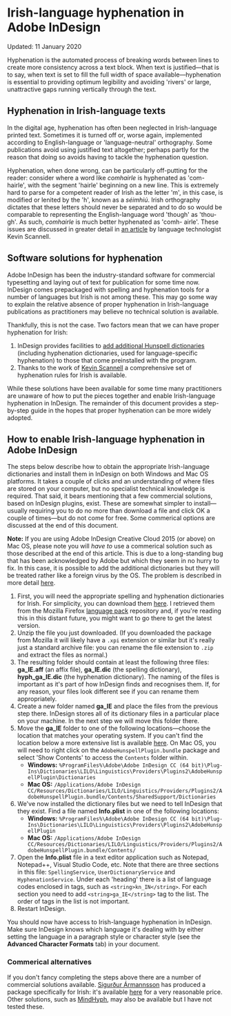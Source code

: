 # Irish-language hyphenation in Adobe InDesign

Updated: 11 January 2020

Hyphenation is the automated process of breaking words between lines to create more consistency across a text block. When text is justified—that is to say, when text is set to fill the full width of space available—hyphenation is essential to providing optimum legibility and avoiding 'rivers' or large, unattractive gaps running vertically through the text.

## Hyphenation in Irish-language texts

In the digital age, hyphenation has often been neglected in Irish-language printed text. Sometimes it is turned off or, worse again, implemented according to English-language or 'language-neutral' orthography. Some publications avoid using justified text altogether; perhaps partly for the reason that doing so avoids having to tackle the hyphenation question.

Hyphenation, when done wrong, can be particularly off-putting for the reader: consider where a word like *comhairle* is hyphenated as 'com- hairle', with the segment 'hairle' beginning on a new line. This is extremely hard to parse for a competent reader of Irish as the letter 'm', in this case, is modified or lenited by the 'h', known as a *séimhiú*. Irish orthography dictates that these letters should never be separated and to do so would be comparable to representing the English-language word 'though' as 'thou- gh'. As such, *comhairle* is much better hyphenated as 'comh- airle'. These issues are discussed in greater detail in [an article](http://www.tug.org/TUGboat/Articles/tb24-2/tb77scannell.pdf) by language technologist Kevin Scannell.

## Software solutions for hyphenation

Adobe InDesign has been the industry-standard software for commercial typesetting and laying out of text for publication for some time now. InDesign comes prepackaged with spelling and hyphenation tools for a number of languages but Irish is not among these. This may go some way to explain the relative absence of proper hyphenation in Irish-language publications as practitioners may believe no technical solution is available.

Thankfully, this is not the case. Two factors mean that we can have proper hyphenation for Irish:

1. InDesign provides facilities to [add additional Hunspell dictionaries](https://helpx.adobe.com/ie/indesign/kb/add_cs_dictionaries.html) (including hyphenation dictionaries, used for language-specific hyphenation) to those that come preinstalled with the program.
2. Thanks to the work of [Kevin Scannell](https://cadhan.com/fleiscin/) a comprehensive set of hyphenation rules for Irish is available.

While these solutions have been available for some time many practitioners are unaware of how to put the pieces together and enable Irish-language hyphenation in InDesign. The remainder of this document provides a step-by-step guide in the hopes that proper hyphenation can be more widely adopted.

## How to enable Irish-language hyphenation in Adobe InDesign

The steps below describe how to obtain the appropriate Irish-language dictionaries and install them in InDesign on both Windows and Mac OS platforms. It takes a couple of clicks and an understanding of where files are stored on your computer, but no specialist technical knowledge is required. That said, it bears mentioning that a few commercial solutions, based on InDesign plugins, exist. These are somewhat simpler to install—usually requiring you to do no more than download a file and click OK a couple of times—but do not come for free. Some commerical options are discussed at the end of this document.

**Note:** If you are using Adobe InDesign Creative Cloud 2015 (or above) on Mac OS, please note you will *have to* use a commerical solution such as those described at the end of this article. This is due to a long-standing bug that has been acknowledged by Adobe but which they seem in no hurry to fix. In this case, it is possible to add the additional dictionaries but they will be treated rather like a foreign virus by the OS. The problem is described in more detail [here](https://indesign.uservoice.com/forums/601180-adobe-indesign-bugs/suggestions/32569186-hunspell-dictionaries-cannot-be-added-in-sierra-or).

1. First, you will need the appropriate spelling and hyphenation dictionaries for Irish. For simplicity, you can download them [here](https://github.com/rodoch/indesign-gaeilge/raw/master/ga_IE.zip). I retrieved them from the Mozilla Firefox [language pack](https://addons.mozilla.org/en-US/firefox/addon/litreoir-gaelspell-do-mhozilla/) repository and, if you're reading this in this distant future, you might want to go there to get the latest version.
2. Unzip the file you just downloaded. (If you downloaded the package from Mozilla it will likely have a `.xpi` extension or similar but it's really just a standard archive file: you can rename the file extension to `.zip` and extract the files as normal.)
3. The resulting folder should contain at least the following three files: **ga_IE.aff** (an affix file), **ga_IE.dic** (the spelling dictionary), **hyph_ga_IE.dic** (the hyphenation dictionary). The naming of the files is important as it's part of how InDesign finds and recognises them. If, for any reason, your files look different see if you can rename them appropriately.
4. Create a new folder named **ga_IE** and place the files from the previous step there. InDesign stores all of its dictionary files in a particular place on your machine. In the next step we will move this folder there.
5. Move the **ga_IE** folder to one of the following locations—choose the location that matches your operating system. If you can't find the location below a more extensive list is available [here](https://helpx.adobe.com/ie/indesign/kb/add_cs_dictionaries.html). On Mac OS, you will need to right click on the `AdobeHunspellPlugin.bundle` package and select 'Show Contents' to access the `Contents` folder within.
    - **Windows:** `%ProgramFiles%\Adobe\Adobe InDesign CC (64 bit)\Plug-Ins\Dictionaries\LILO\Linguistics\Providers\Plugins2\AdobeHunspellPlugin\Dictionaries`
    - **Mac OS:** `/Applications/Adobe InDesign CC/Resources/Dictionaries/LILO/Linguistics/Providers/Plugins2/AdobeHunspellPlugin.bundle/Contents/SharedSupport/Dictionaries`
6. We've now installed the dictionary files but we need to tell InDesign that they exist. Find a file named **Info.plist** in one of the following locations:
    - **Windows:** `%ProgramFiles%\Adobe\Adobe InDesign CC (64 bit)\Plug-Ins\Dictionaries\LILO\Linguistics\Providers\Plugins2\AdobeHunspellPlugin`
    - **Mac OS:** `/Applications/Adobe InDesign CC/Resources/Dictionaries/LILO/Linguistics/Providers/Plugins2/AdobeHunspellPlugin.bundle/Contents/`
7. Open the **Info.plist** file in a text editor application such as Notepad, Notepad++, Visual Studio Code, etc. Note that there are three sections in this file: `SpellingService`, `UserDictionaryService` and `HyphenationService`. Under each 'heading' there is a list of language codes enclosed in tags, such as `<string>kn_IN</string>`. For each section you need to add `<string>ga_IE</string>` tag to the list. The order of tags in the list is not important.
8. Restart InDesign.

You should now have access to Irish-language hyphenation in InDesign. Make sure InDesign knows which language it's dealing with by either setting the language in a paragraph style or character style (see the **Advanced Character Formats** tab) in your document.

### Commerical alternatives

If you don't fancy completing the steps above there are a number of commercial solutions available. [Sigurður Ármannsson](https://font.is/) has produced a package specifically for Irish: it's available [here](https://lausnir.myshopify.com/collections/hunspell-is-innsetningarforrit/products/hunspell-for-gaeilge-irish-in-indesign-2020-on-a-mac) for a very reasonable price. Other solutions, such as [MindHyph](http://mindsteam.com/products/mindhyph/index.html), may also be available but I have not tested these.
